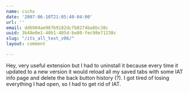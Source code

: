 ```yaml
---
name: cschx
date: '2007-06-10T21:05:40-04:00'
url: ''
email: dd6984ae987b9182dcfb8274ba6bc38c
uuid: 3b48e0e1-40b1-405d-be80-fec98e71238c
slug: "/its_all_text_v06/"
layout: comment

---
```


Hey, very useful extension but I had to uninstall it because every time it updated to a new version it would reload all my saved tabs with some IAT info page and delete the back button history (?). I got tired of losing everything I had open, so I had to get rid of IAT.
